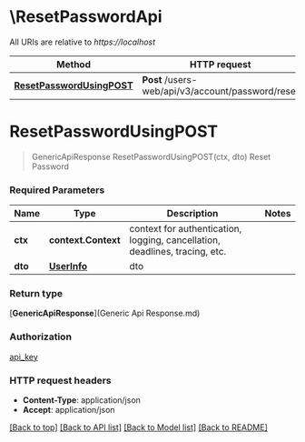 # \ResetPasswordApi

All URIs are relative to *https://localhost*

| Method                                                                   | HTTP request                                      | Description    |
| ------------------------------------------------------------------------ | ------------------------------------------------- | -------------- |
| [**ResetPasswordUsingPOST**](ResetPasswordApi.md#ResetPasswordUsingPOST) | **Post** /users-web/api/v3/account/password/reset | Reset Password |


# **ResetPasswordUsingPOST**
> GenericApiResponse ResetPasswordUsingPOST(ctx, dto)
Reset Password

### Required Parameters

| Name    | Type                        | Description                                                                 | Notes |
| ------- | --------------------------- | --------------------------------------------------------------------------- | ----- |
| **ctx** | **context.Context**         | context for authentication, logging, cancellation, deadlines, tracing, etc. |
| **dto** | [**UserInfo**](UserInfo.md) | dto                                                                         |

### Return type

[**GenericApiResponse**](Generic Api Response.md)

### Authorization

[api_key](../README.md#api_key)

### HTTP request headers

 - **Content-Type**: application/json
 - **Accept**: application/json

[[Back to top]](#) [[Back to API list]](../README.md#documentation-for-api-endpoints) [[Back to Model list]](../README.md#documentation-for-models) [[Back to README]](../README.md)
